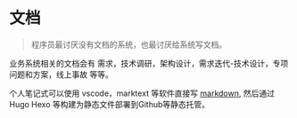 # 文档
> 程序员最讨厌没有文档的系统，也最讨厌给系统写文档。

业务系统相关的文档会有 需求，技术调研，架构设计，需求迭代-技术设计，专项问题和方案，线上事故 等等。

个人笔记式可以使用 vscode，marktext 等软件直接写 [markdown](/Skills/Document/MarkDown.md), 然后通过 Hugo Hexo 等构建为静态文件部署到Github等静态托管。
